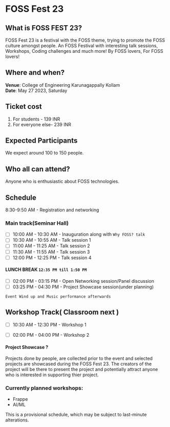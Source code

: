 # FOSS Fest 23

## What is FOSS FEST 23?

FOSS Fest 23 is a festival with the FOSS theme, trying to promote the FOSS culture amongst people. 
An FOSS Festival with interesting talk sessions, Workshops, Coding challenges and much more!
By FOSS lovers, For FOSS lovers!

## Where and when?
**Venue**: College of Engineering Karunagappally Kollam <br>
**Date**: May 27 2023, Saturday 

## Ticket cost
1. For students - 139 INR 
2. For everyone else- 239 INR

## Expected Participants
We expect around 100 to 150 people.

## Who all can attend?
Anyone who is enthusiastic about FOSS technologies. 

## Schedule 
8:30-9:50 AM - Registration and networking
### Main track(Seminar Hall)
- [ ] 10:00 AM - 10:30 AM - Inauguration along with `Why FOSS? talk`
- [ ] 10:30 AM - 10:55 AM - Talk session 1
- [ ] 11:00 AM - 11:25 AM - Talk session 2
- [ ] 11:30 AM - 11:55 AM - Talk session 3
- [ ] 12:00 PM - 12:25 PM - Talk session 4

#### **LUNCH BREAK** `12:35 PM till 1:50 PM`

- [ ] 02:00 PM - 03:15 PM - Open Networking session/Panel discussion
- [ ] 03:25 PM - 04:30 PM - Project Showcase session(under planning)

`Event Wind up and Music performance afterwards` 

## Workshop Track( Classroom next )
- [ ] 10:30 AM - 12:30 PM - Workshop 1
- [ ] 02:00 PM - 04:00 PM - Workshop 2

 


#### Project Showcase ?
Projects done by people, are collected prior to the event and selected projects are showcased during the FOSS Fest 23.
The creators of the project will be there to present the project and potentially attract anyone who is interested in supporting thier project.

### Currently planned workshops:
* Frappe
* AI/ML

This is a provisional schedule, which may be subject to last-minute alterations.

